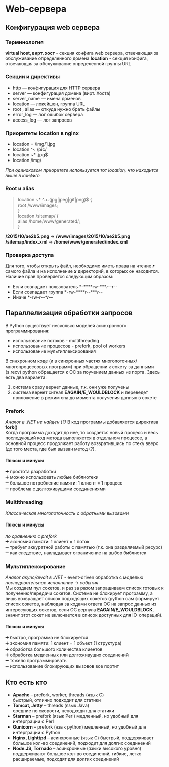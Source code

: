 # Web-сервера

## Конфигурация web сервера

### Терминология
**virtual host, вирт. хост** - секция конфига web сервера, отвечающая за обслуживание определенного домена
**location** - секция конфига, отвечающая за обслуживание определенной группы URL

### Секции и директивы
* http ― конфигурация для HTTP сервера
* server ― конфигурация домена (вирт. Хоста)
* server_name ― имена доменов
* location ― локейшен, группа URL
* root , alias ― откуда нужно брать файлы
* error_log ― лог ошибок сервера
* access_log ― лог запросов

### Приоритеты location в nginx
* location = /img/1.jpg
* location ^~ /pic/
* location ~* \.jpg$
* location /img/

*При одинаковом приоритете используется тот location, что находится выше в конфиге*

### Root и alias
> location ~\* ^.+\.(jpg|jpeg|gif|png)$ {  
>   root /www/images;  
> }  
>   location /sitemap/ {  
>   alias /home/www/generated/;  
> }

**/2015/10/ae2b5.png** → **/www/images/2015/10/ae2b5.png**  
**/sitemap/index.xml** → **/home/www/generated/index.xml**

### Проверка доступа
Для того, чтобы открыть файл, необходимо иметь права на чтение ***r*** самого файла и на исполнение ***x*** директорий, в которых он находится. Наличие прав проверяется следующим образом:
* Если совпадает пользователь *-****rw-****r--r--*
* Если совпадает группа *-rw-****r--****r--*
* Иначе *-rw-r--****r--***

## Параллелизация обработки запросов
В Python существует несколько моделей асинхронного программирования:
* использование потоков - multithreading
* использование процессов - prefork, pool of workers
* использование мультиплексирования

В синхронном коде (и в синхронных частях многопоточных/многопроцессовых программ) при обращении к сокету за данными (s.recv) python обращается к ОС за поучением данных из порта. Здесь есть два варианта:
1. система сразу вернет данные, т.к. они уже получены
2. система вернет сигнал **EAGAIN/E_WOULDBLOCK** и переведет приложение в режим сна до момента получения данных в сокете

### Prefork
*Аналог в .NET не найден (?)*
В код программы добавляется директива **fork()**  
Когда программа доходит до нее, то создается новый процесс и весь последующий код метода выполняется в отдельном процессе,
а основной процесс продолжает работу возвратившись по стеку вверх (до того места, где был вызван метод (?).

#### Плюсы и минусы
➕ простота разработки   
➕ можно использовать любые библиотеки   
➖ большое потребление памяти: 1 клиент = 1 процесс  
➖ проблема с долгоживущими соединениями

### Multithreading
*Классическая многопоточность с обратными вызовами*
#### Плюсы и минусы
*по сравнению с prefork*  
➕ экономия памяти: 1 клиент = 1 поток   
➖ требует аккуратной работы с памятью (т.к. она разделяемый ресурс)  
➖ как следствие, накладывает ограничение на выбор библиотек  

### Мультиплексирование
*Аналог async/await в .NET* - event-driven обработка с моделью *последовательное исполнение* → *события*  
Мы создаем пул сокетов, и раз за разом запрашиваем список готовых к получению/передачи сокетов. Система не блокирует программу, а лишь возвращает список подходящих сокетов (python сам формирует список сокетов, наблюдая за кодами ответа ОС на запрос данных из интересующих сокетов, если ОС вернула **EAGAIN/E_WOULDBLOCK**, значит этот сокет не включается в список доступных для IO-операций).

#### Плюсы и минусы
➕ быстро, программа не блокируется   
➕ экономия памяти: 1 клиент = 1 объект (1 структура)   
➕ обработка большого количества клиентов    
➕ обработка медленных или долгоживущих соединений   
➖ тяжело программировать   
➖ использование блокирующих вызовов все портит

## Кто есть кто
* **Apache** – prefork, worker, threads (язык С)  
  быстрый, отлично подходит для статики
* **Tomcat, Jetty** – threads (язык Java)  
  средние по скорости, неподходит для статики
* **Starman** – prefork (язык Perl)
  медленный, но удобный для интерграции с Perl
* **Gunicorn** – prefork (язык python)
  медленный, но удобный для интерграции с Python
* **Nginx, Lighttpd** – асинхронные (язык С)
  быстрый, поддерживает большое кол-во соединений, подходит для долгих соединений
* **Node.JS, Tornado** – асинхронные (языки высокого уровня)
  поддерживают большое кол-во соединений, гибкие, легко расшираемые, подходят для долгих соединений
